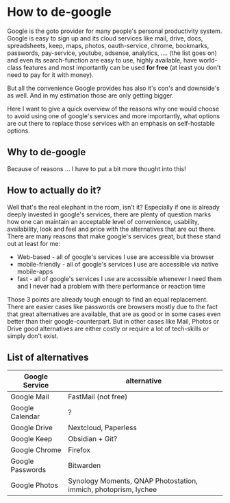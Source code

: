 # How to de-google
Google is the goto provider for many people's personal productivity system. Google is easy to sign up and its cloud services like mail, drive, docs, spreadsheets, keep, maps, photos, oauth-service, chrome, bookmarks, passwords, pay-service, youtube, adsense, analytics, .... (the list goes on) and even its search-function are easy to use, highly available, have world-class features and most importantly can be used **for free** (at least you don't need to pay for it with money). 

But all the convenience Google provides has also it's con's and downside's as well. And in my estimation those are only getting bigger. 

Here I want to give a quick overview of the reasons why one would choose to avoid using one of google's services and more importantly, what options are out there to replace those services with an emphasis on self-hostable options. 

## Why to de-google
Because of reasons ... I have to put a bit more thought into this!

## How to actually do it?
Well that's the real elephant in the room, isn't it? Especially if one is already deeply invested in google's services, there are plenty of question marks how one can maintain an acceptable level of convenience, usability, availability, look and feel and price with the alternatives that are out there. There are many reasons that make google's services great, but these stand out at least for me:
- Web-based - all of google's services I use are accessible via browser
- mobile-friendly - all of google's services I use are accessible via native mobile-apps 
- fast - all of google's services I use are accessible whenever I need them and I never had a problem with there performance or reaction time

Those 3 points are already tough enough to find an equal replacement. There are easier cases like passwords ore browsers mostly due to the fact that great alternatives are available, that are as good or in some cases even better than their google-counterpart. But in other cases like Mail, Photos or Drive good alternatives are either costly or require a lot of tech-skills or simply don't exist. 

## List of alternatives
| Google Service | alternative |
|---|---|
| Google Mail | FastMail (not free)
| Google Calendar | ? 
| Google Drive | Nextcloud, Paperless 
| Google Keep | Obsidian + Git? 
| Google Chrome | Firefox
| Google Passwords | Bitwarden
| Google Photos | Synology Moments, QNAP Photostation, immich, photoprism, lychee
